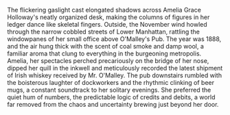 The flickering gaslight cast elongated shadows across Amelia Grace Holloway's neatly organized desk, making the columns of figures in her ledger dance like skeletal fingers. Outside, the November wind howled through the narrow cobbled streets of Lower Manhattan, rattling the windowpanes of her small office above O'Malley's Pub. The year was 1888, and the air hung thick with the scent of coal smoke and damp wool, a familiar aroma that clung to everything in the burgeoning metropolis. Amelia, her spectacles perched precariously on the bridge of her nose, dipped her quill in the inkwell and meticulously recorded the latest shipment of Irish whiskey received by Mr. O'Malley.  The pub downstairs rumbled with the boisterous laughter of dockworkers and the rhythmic clinking of beer mugs, a constant soundtrack to her solitary evenings.  She preferred the quiet hum of numbers, the predictable logic of credits and debits, a world far removed from the chaos and uncertainty brewing just beyond her door.
